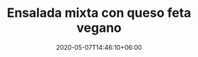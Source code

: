 ---
title: "Ensalada mixta con queso feta vegano"
date: 2020-05-07T14:46:10+06:00
description: "Ensalada mixta con queso feta vegano"
type: "recipe"
image: "images/recipes/ensalada-mixta-feta-vegano.png"
cuisine: Free Style
suitableForDiet: VeganDiet
categories: ensalada
yield: 4 porciones
prepTime: 15
cookTime: 0
totalTime: 15
categories: ensalada
tags:
  - "lechuga"
  - "feta"
ingredients:
- 1 lechuga romana 
- 2 tomates pera
- 1 pepino
- 2 cdas levadura nutricional
- 100 g queso vegano tipo feta
- 10 g semillas de girasol
- AOVE
- vinagre de manzana
- sal marina
- pimienta negra

directions:
- Lava la lechuga, córtala y escúrrela bien.
- Ponla en un bol y añade el tomate cortado en gajos, ni finos, ni demasiado gruesos.
- Retira la piel del pepino y córtalo en rodajas finas, sobre unos 3-5 mm de espesor.
- Corta el queso vegano tipo feta en daditos.
- Mezcla el queso, el pepino, el tomate y la lechuga.
- En un bol pequeño mezcla el AOVE con el vinagre, la levadura nutricional, la sal, la pimienta y viértelos sobre la ensalada junto a las semillas de girasol.

tips: A esta ensalada le van bien cualquier tipo de semillas o nueces.
---